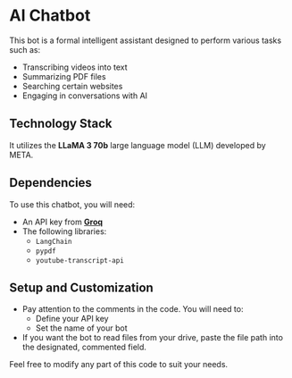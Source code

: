 # AI Chatbot  

This bot is a formal intelligent assistant designed to perform various tasks such as:  
- Transcribing videos into text  
- Summarizing PDF files  
- Searching certain websites  
- Engaging in conversations with AI  

## Technology Stack  
It utilizes the **LLaMA 3 70b** large language model (LLM) developed by META.  

## Dependencies  
To use this chatbot, you will need:  
- An API key from **[Groq](https://groq.com/)**  
- The following libraries:  
  - `LangChain`  
  - `pypdf`  
  - `youtube-transcript-api`  

## Setup and Customization  
- Pay attention to the comments in the code. You will need to:  
  - Define your API key  
  - Set the name of your bot  
- If you want the bot to read files from your drive, paste the file path into the designated, commented field.  

Feel free to modify any part of this code to suit your needs.  
